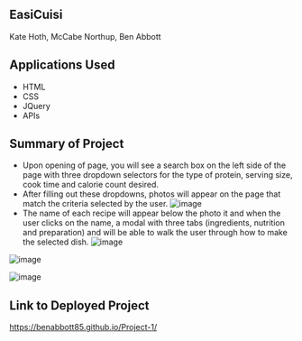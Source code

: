 ## EasiCuisi
Kate Hoth, McCabe Northup, Ben Abbott

## Applications Used
- HTML
- CSS
- JQuery
- APIs

## Summary of Project
- Upon opening of page, you will see a search box on the left side of the page with three dropdown selectors for the type of protein, serving size, cook time and calorie count desired.
- After filling out these dropdowns, photos will appear on the page that match the criteria selected by the user.
![image](assets/img/madalPage.png)
- The name of each recipe will appear below the photo it and when the user clicks on the name, a modal with three tabs (ingredients, nutrition and preparation) and will be able to walk the user through how to make the selected dish.
![image](assets/img/ingredPage.png)

![image](assets/img/prepPage.png)

![image](assets/img/nutPage.png)


## Link to Deployed Project
https://benabbott85.github.io/Project-1/